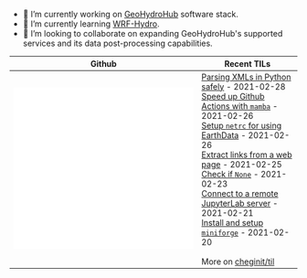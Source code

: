 - 🔭 I’m currently working on [GeoHydroHub](https://github.com/cheginit/geohydrohub) software stack.
- 🌱 I’m currently learning [WRF-Hydro](https://github.com/NCAR/wrf_hydro_nwm_public).
- 👯 I’m looking to collaborate on expanding GeoHydroHub's supported services and its data post-processing capabilities.

Github | Recent TILs
------- | ---
![Metrics](https://github.com/cheginit/cheginit/blob/main/github-metrics.svg) | <!-- tils starts -->[Parsing XMLs in Python safely](https://github.com/cheginit/til/blob/main/python/xlm_parse.md) - 2021-02-28<br>[Speed up Github Actions with `mamba`](https://github.com/cheginit/til/blob/main/github_actions/mamba.md) - 2021-02-26<br>[Setup `netrc` for using EarthData](https://github.com/cheginit/til/blob/main/web_service/netrc.md) - 2021-02-26<br>[Extract links from a web page](https://github.com/cheginit/til/blob/main/python/html_file.md) - 2021-02-25<br>[Check if `None`](https://github.com/cheginit/til/blob/main/python/none.md) - 2021-02-23<br>[Connect to a remote JupyterLab server](https://github.com/cheginit/til/blob/main/jupyter/remote.md) - 2021-02-21<br>[Install and setup `miniforge`](https://github.com/cheginit/til/blob/main/python/miniforge.md) - 2021-02-20<!-- tils ends --><br><br>More on [cheginit/til](https://github.com/cheginit/til)
